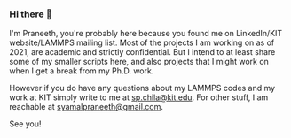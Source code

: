### Hi there 👋

I'm Praneeth, you're probably here because you found me on LinkedIn/KIT website/LAMMPS mailing list. Most of the projects I am working on as of 2021, are academic and strictly confidential. But I intend to at least share some of my smaller scripts here, and also projects that I might work on when I get a break from my Ph.D. work.

However if you do have any questions about my LAMMPS codes and my work at KIT simply write to me at sp.chila@kit.edu. For other stuff, I am reachable at syamalpraneeth@gmail.com.

See you!

<!--
**syamalpraneeth/syamalpraneeth** is a ✨ _special_ ✨ repository because its `README.md` (this file) appears on your GitHub profile.

Here are some ideas to get you started:

- 🔭 I’m currently working on ...
- 🌱 I’m currently learning ...
- 👯 I’m looking to collaborate on ...
- 🤔 I’m looking for help with ...
- 💬 Ask me about ...
- 📫 How to reach me: ...
- 😄 Pronouns: ...
- ⚡ Fun fact: ...
-->
